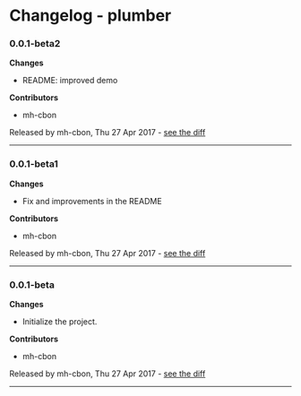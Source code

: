 # Changelog - plumber

### 0.0.1-beta2

__Changes__

- README: improved demo

__Contributors__

- mh-cbon

Released by mh-cbon, Thu 27 Apr 2017 -
[see the diff](https://github.com/mh-cbon/plumber/compare/0.0.1-beta1...0.0.1-beta2#diff)
______________

### 0.0.1-beta1

__Changes__

- Fix and improvements in the README

__Contributors__

- mh-cbon

Released by mh-cbon, Thu 27 Apr 2017 -
[see the diff](https://github.com/mh-cbon/plumber/compare/0.0.1-beta...0.0.1-beta1#diff)
______________

### 0.0.1-beta

__Changes__

- Initialize the project.

__Contributors__

- mh-cbon

Released by mh-cbon, Thu 27 Apr 2017 -
[see the diff](https://github.com/mh-cbon/plumber/compare/78db9e516e383d770dfeac358221809f0d4e1528...0.0.1-beta#diff)
______________


